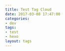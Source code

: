 ```yaml
---
title: Test Tag Cloud
date: 2017-03-08 17:47:00
categories:
- dev
tags:
- test
- hexo
layout: tags
---
```

